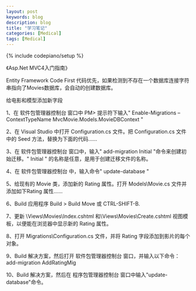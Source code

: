 ```yaml
---
layout: post
keywords: blog
description: blog
title: "学习笔记"
categories: [Medical]
tags: [Medical]
---
```

{% include codepiano/setup %}

《Asp.Net MVC4入门指南》

Entity Framework Code First 代码优先，如果检测到不存在一个数据库连接字符串指向了Movies数据库，会自动的创建数据库。

给电影和模型添加新字段

1、在 软件包管理器控制台 窗口中 PM> 提示符下输入" Enable-Migrations –ContextTypeName MvcMovie.Models.MovieDBContext "

2、在 Visual Studio 中打开 Configuration.cs 文件。把 Configuration.cs 文件中的 Seed 方法，替换为下面的代码……

3、在 软件包管理器控制台 窗口中，输入" add-migration Initial "命令来创建初始迁移。" Initial " 的名称是任意，是用于创建迁移文件的名称。

4、在 软件包管理器控制台 中，输入命令" update-database "

5、给现有的 Movie 类，添加新的 Rating 属性。打开 Models\Movie.cs 文件并添加如下Rating 属性……

<!--more-->

6、Build 应用程序  Build > Build Move 或 CTRL-SHIFT-B.

7、更新 \Views\Movies\Index.cshtml 和\Views\Movies\Create.cshtml 视图模板，以便能在浏览器中显示新的 Rating 属性。

8、打开 Migrations\Configuration.cs 文件，并将 Rating 字段添加到影片的每个对象。

9、Build 解决方案，然后打开  软件包管理器控制台  窗口，并输入以下命令：add-migration AddRatingMig

10、Build 解决方案，然后在 程序包管理器控制台 窗口中输入"update-database"命令。



